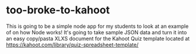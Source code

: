 # too-broke-to-kahoot
This is going to be a simple node app for my students to look at an example of on how Node works! It's going to take sample JSON data and turn it into an easy copy/pasta XLXS document for the Kahoot Quiz template located at https://kahoot.com/library/quiz-spreadsheet-template/
